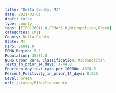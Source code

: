 ```yaml
---
title: "Delta County, MI"
date: 2021-02-02
draft: false
type: county
tags: [FIPS:26041.0,FEMA:5.0,Micropolitan,Green]
categories: [MI]
County: Delta County
State: MI
FIPS: 26041.0
FEMA_Region: 5.0
Population: 35784.0
NCHS_Urban_Rural_Classification: Micropolitan
Tests_in_prior_14_days: 1744.0
Fourteen_day_test_rate_per_100000: 4874.0
Percent_Positivity_in_prior_14_days: 0.025
Level: Green
url: /states/MI/delta-county
---
```



